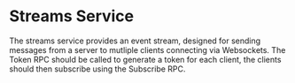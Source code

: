 # Streams Service

The streams service provides an event stream, designed for sending messages from a server to mutliple
clients connecting via Websockets. The Token RPC should be called to generate a token for each client,
the clients should then subscribe using the Subscribe RPC.
